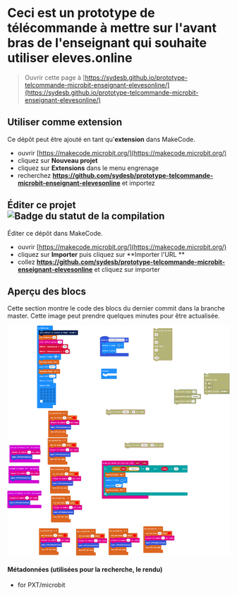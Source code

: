 # Ceci est un prototype de télécommande à mettre sur l'avant bras de l'enseignant qui souhaite utiliser eleves.online

> Ouvrir cette page à [https://sydesb.github.io/prototype-telcommande-microbit-enseignant-elevesonline/](https://sydesb.github.io/prototype-telcommande-microbit-enseignant-elevesonline/)

## Utiliser comme extension

Ce dépôt peut être ajouté en tant qu'**extension** dans MakeCode.

* ouvrir [https://makecode.microbit.org/](https://makecode.microbit.org/)
* cliquez sur **Nouveau projet**
* cliquez sur **Extensions** dans le menu engrenage
* recherchez **https://github.com/sydesb/prototype-telcommande-microbit-enseignant-elevesonline** et importez

## Éditer ce projet ![Badge du statut de la compilation](https://github.com/sydesb/prototype-telcommande-microbit-enseignant-elevesonline/workflows/MakeCode/badge.svg)

Éditer ce dépôt dans MakeCode.

* ouvrir [https://makecode.microbit.org/](https://makecode.microbit.org/)
* cliquez sur **Importer** puis cliquez sur **Importer l'URL **
* collez **https://github.com/sydesb/prototype-telcommande-microbit-enseignant-elevesonline** et cliquez sur importer

## Aperçu des blocs

Cette section montre le code des blocs du dernier commit dans la branche master.
Cette image peut prendre quelques minutes pour être actualisée.

![Un rendu de la vue des blocs](https://github.com/sydesb/prototype-telcommande-microbit-enseignant-elevesonline/raw/master/.github/makecode/blocks.png)

#### Métadonnées (utilisées pour la recherche, le rendu)

* for PXT/microbit
<script src="https://makecode.com/gh-pages-embed.js"></script><script>makeCodeRender("{{ site.makecode.home_url }}", "{{ site.github.owner_name }}/{{ site.github.repository_name }}");</script>
